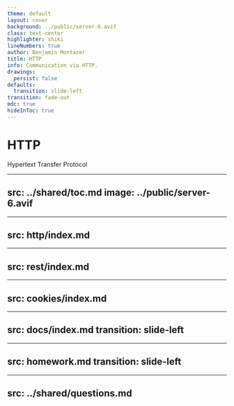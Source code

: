 ```yaml
---
theme: default
layout: cover
background: ../public/server-6.avif
class: text-center
highlighter: shiki
lineNumbers: true
author: Benjamin Montazer
title: HTTP
info: Communication via HTTP.
drawings:
  persist: false
defaults:
  transition: slide-left
transition: fade-out
mdc: true
hideInToc: true
---
```


<div class="flex flex-col items-center">

# HTTP

Hypertext Transfer Protocol

</div>


---
src: ../shared/toc.md
image: ../public/server-6.avif
---


---
src: http/index.md
---


---
src: rest/index.md
---


---
src: cookies/index.md
---


---
src: docs/index.md
transition: slide-left
---


---
src: homework.md
transition: slide-left
---


---
src: ../shared/questions.md
---
